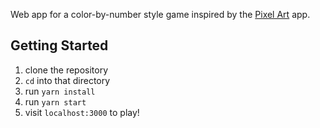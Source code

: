 Web app for a color-by-number style game inspired by the [Pixel Art]((https://itunes.apple.com/us/app/pixel-art-color-by-number/id1274972321?mt=8&ign-mpt=uo%3D2)) app.

## Getting Started
1. clone the repository
1. `cd` into that directory
1. run `yarn install`
1. run `yarn start`
1. visit `localhost:3000` to play!